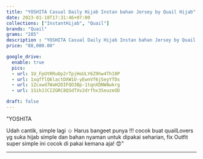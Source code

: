 ```yaml
---
title: "YOSHITA Casual Daily Hijab Instan bahan Jersey by Quail Hijab"
date: 2023-01-18T17:31:46+07:00
collections: ["InstantHijab", "Quail"]
brands: "Quail"
grams: "285"
description : "YOSHITA Casual Daily Hijab Instan bahan Jersey by Quail Hijab"
price: "88,000.00"

google_drive:
  enable: true
  pics:
  - url: 1U_FpUtRRuOp2rTpjHoULY6Z9hw4Th10P
  - url: 1xqfflQ6lactDXW1U-yEwnVf6jSeyYTDs
  - url: 1Zcxwd7WaH2DIFQO3Bp-1tqnXDNW8wkrg
  - url: 1SihJJCIZGRC8QSdTXv2drfhx3SeuzeOD

draft: false
---
```


"YOSHITA

Udah cantik, simple lagi ☺️ Harus bangeet punya !!! cocok buat quailLovers yg suka hijab simple dan bahan nyaman untuk dipakai seharian, fix Outfit super simple ini cocok di pakai kemana aja! 😍"

---    
 
